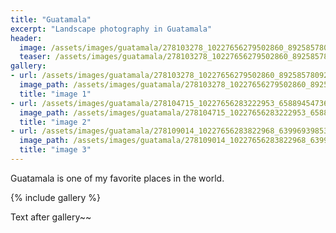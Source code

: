 ```yaml
---
title: "Guatamala"
excerpt: "Landscape photography in Guatamala"
header:
  image: /assets/images/guatamala/278103278_10227656279502860_892585780925215874_n.jpg
  teaser: /assets/images/guatamala/278103278_10227656279502860_892585780925215874_n.jpg
gallery:
- url: /assets/images/guatamala/278103278_10227656279502860_892585780925215874_n.jpg
  image_path: /assets/images/guatamala/278103278_10227656279502860_892585780925215874_n.jpg
  title: "image 1"
- url: /assets/images/guatamala/278104715_10227656283222953_6588945473687683636_n.jpg
  image_path: /assets/images/guatamala/278104715_10227656283222953_6588945473687683636_n.jpg
  title: "image 2"
- url: /assets/images/guatamala/278109014_10227656283822968_6399693985366014998_n.jpg
  image_path: /assets/images/guatamala/278109014_10227656283822968_6399693985366014998_n.jpg
  title: "image 3"
---
```


Guatamala is one of my favorite places in the world.

{% include gallery %}

Text after gallery~~

